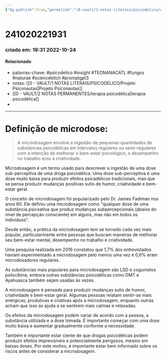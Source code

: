 ```yaml
---
{"dg-publish":true,"permalink":"/0-vault/1-notas-literais/psicodelico/definicao-de-microdose/","tags":["psicodelico","insight","TEONANACATL","fungos","naturae","sciencebitch","promptgpt3"],"dgHomeLink":true,"dgShowLocalGraph":true,"dgShowFileTree":true,"dgEnableSearch":true}
---
```


# 241020221931
### criado em: 19:31 2022-10-24

#### Relacionado
- palavras-chave: #psicodelico #insight #TEONANACATL #fungos #naturae #sciencebitch #promptgpt3 
- notas: [[0 - VAULT/1 NOTAS LITERAIS/PSICODELICO/Projeto Psiconautas\|Projeto Psiconautas]]
- [[0 - VAULT/2 NOTAS PERMANENTES/terapia psicodélica\|terapia psicodélica]]
- 
---
# Definição de microdose:
>A microdosagem envolve a ingestão de pequenas quantidades de substâncias psicodélicas em intervalos regulares ou semi-regulares com a intenção de melhorar o bem-estar psicológico, o desempenho no trabalho e/ou a criatividade.

Microdosagem é um termo usado para descrever a ingestão de uma dose sub-perceptiva de uma droga psicodélica. Uma dose sub-perceptiva é uma dose muito baixa para produzir efeitos psicadélicos tradicionais, mas que se pensa produzir mudanças positivas sutis de humor, criatividade e bem-estar geral.

O conceito de microdosagem foi popularizado pelo Dr. James Fadiman nos anos 60. Ele definiu uma microdosagem como "qualquer dose de uma substância psicoativa que produz mudanças subpercepcionais (abaixo do nível de percepção consciente) em alguns, mas não em todos os indivíduos".

Desde então, a prática da microdosagem tem se tornado cada vez mais popular, particularmente entre pessoas que buscam maneiras de melhorar seu bem-estar mental, desempenho no trabalho e criatividade.

Uma pesquisa realizada em 2016 constatou que 1,7% dos entrevistados haviam experimentado a microdosagem pelo menos uma vez e 0,6% eram microdosadores regulares.

As substâncias mais populares para microdosagem são LSD e cogumelos psilocibina, embora outras substâncias psicodélicas como DMT e Ayahuasca também sejam usadas às vezes.

 A microdosagem é pensada para produzir mudanças sutis de humor, criatividade e bem-estar geral. Algumas pessoas relatam sentir-se mais enérgicas, produtivas e criativas após a microdosagem, enquanto outras acham que isso as ajuda a se sentirem mais calmas e relaxadas.

Os efeitos da microdosagem podem variar de acordo com a pessoa, a substância utilizada e a dose tomada. É importante começar com uma dose muito baixa e aumentar gradualmente conforme a necessidade.

Também é importante estar ciente de que drogas psicodélicas podem produzir efeitos imprevisíveis e potencialmente perigosos, mesmo em baixas doses. Por este motivo, é importante estar bem informado sobre os riscos antes de considerar a microdosagem.

